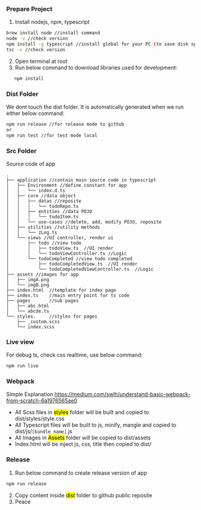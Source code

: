 
### Prepare Project
1. Install nodejs, npm, typescript
   
```bash
brew install node //install command
node -v //check version
npm install -g typescript //install global for your PC (to save disk space)
tsc -v //check version
```
2. Open terminal at root
3. Run below command to download libraries used for development:
```bash
   npm install
```
### Dist Folder
We dont touch the dist folder.
It is automatically generated when we run either below command:
```bash
npm run release //for release mode to github
or
npm run test //for test mode local
```

### Src Folder
Source code of app

```
.
├── application //contain main source code in typescript
│   ├── Environment //define constant for app
│   │   └── index.d.ts
│   ├── core //data object
│   │   ├── datas //reposite
│   │   │   └── todoRepo.ts 
│   │   ├── entities //data POJO
│   │   │   └── todoItem.ts 
│   │   └── use-cases //delete, add, modify POJO, reposite
│   ├── utilities //utility methods
│   │   └── zLog.ts
│   └── views //UI controller, render ui
│       ├── todo //view todo
│       │   ├── todoView.ts  //UI render
│       │   └── todoViewController.ts //Logic
│       └── todoCompleted //view todo completed
│           ├── todoCompletedView.ts  //UI render
│           └── todoCompletedViewController.ts  //Logic
├── assets //images for app
│   ├── imgA.png
│   └── imgB.png
├── index.html  //template for index page
├── index.ts    //main entry point for ts code
├── pages       //sub pages
│   ├── abc.html
│   └── abcde.ts
└── styles.     //styles for pages
    ├── _custom.scss
    └── index.scss
```

### Live view
For debug ts, check css realtime, use below command:
```bash
npm run live
```

### Webpack
Simple Explanation
	https://medium.com/swlh/understand-basic-webpack-from-scratch-6a1976565ae0

- All Scss files in <mark class="hltr-red">styles</mark> folder will be built and copied to dist/styles/style.css
- All Typescript files will be built to js, minify, mangle and copied to dist/js/`[bundle name]`.js
- All Images in <mark class="hltr-red">Assets</mark> folder will be copied to dist/assets
- Index.html will be inject js, css, title then copied to dist/

### Release
1. Run below command to create release version of app
```bash
npm run release
```

2. Copy content inside <mark class="hltr-red">dist</mark> folder to github public reposite 
3. Peace